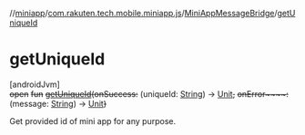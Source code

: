 //[miniapp](../../../index.md)/[com.rakuten.tech.mobile.miniapp.js](../index.md)/[MiniAppMessageBridge](index.md)/[getUniqueId](get-unique-id.md)

# getUniqueId

[androidJvm]\
~~open~~ ~~fun~~ [~~getUniqueId~~](get-unique-id.md)~~(~~~~onSuccess~~~~:~~ (uniqueId: [String](https://kotlinlang.org/api/latest/jvm/stdlib/kotlin/-string/index.html)) -&gt; [Unit](https://kotlinlang.org/api/latest/jvm/stdlib/kotlin/-unit/index.html)~~,~~ ~~onError~~~~:~~ (message: [String](https://kotlinlang.org/api/latest/jvm/stdlib/kotlin/-string/index.html)) -&gt; [Unit](https://kotlinlang.org/api/latest/jvm/stdlib/kotlin/-unit/index.html)~~)~~

Get provided id of mini app for any purpose.

